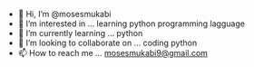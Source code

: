 - 👋 Hi, I’m @mosesmukabi
- 👀 I’m interested in ... learning python programming lagguage
- 🌱 I’m currently learning ... python
- 💞️ I’m looking to collaborate on ... coding python
- 📫 How to reach me ... mosesmukabi9@gmail.com


<!---
mosesmukabi/mosesmukabi is a ✨ special ✨ repository because its `README.md` (this file) appears on your GitHub profile.
You can click the Preview link to take a look at your changes.
--->
